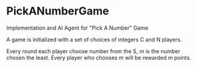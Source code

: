 # PickANumberGame
 Implementation and AI Agent for "Pick A Number" Game
 
 A game is initialized with a set of choices of integers C and N players. 
 
 Every round each player choose number from the S, *m* is the number chosen the least. Every player who chooses *m* will be rewarded *m* points.
